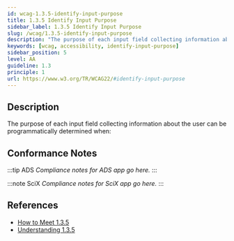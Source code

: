 ```yaml
---
id: wcag-1.3.5-identify-input-purpose
title: 1.3.5 Identify Input Purpose
sidebar_label: 1.3.5 Identify Input Purpose
slug: /wcag/1.3.5-identify-input-purpose
description: "The purpose of each input field collecting information about the user can be programmatically determined when:"
keywords: [wcag, accessibility, identify-input-purpose]
sidebar_position: 5
level: AA
guideline: 1.3
principle: 1
url: https://www.w3.org/TR/WCAG22/#identify-input-purpose
---
```


## Description

The purpose of each input field collecting information about the user can be programmatically determined when:

## Conformance Notes

:::tip ADS
_Compliance notes for ADS app go here._
:::

:::note SciX
_Compliance notes for SciX app go here._
:::

## References

- [How to Meet 1.3.5](https://www.w3.org/WAI/WCAG22/quickref/#identify-input-purpose)
- [Understanding 1.3.5](https://www.w3.org/WAI/WCAG22/Understanding/identify-input-purpose.html)


